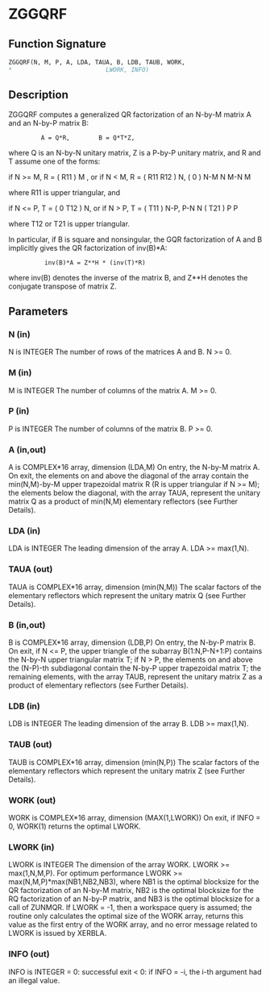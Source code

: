 # ZGGQRF

## Function Signature

```fortran
ZGGQRF(N, M, P, A, LDA, TAUA, B, LDB, TAUB, WORK,
*                          LWORK, INFO)
```

## Description


 ZGGQRF computes a generalized QR factorization of an N-by-M matrix A
 and an N-by-P matrix B:

             A = Q*R,        B = Q*T*Z,

 where Q is an N-by-N unitary matrix, Z is a P-by-P unitary matrix,
 and R and T assume one of the forms:

 if N >= M,  R = ( R11 ) M  ,   or if N < M,  R = ( R11  R12 ) N,
                 (  0  ) N-M                         N   M-N
                    M

 where R11 is upper triangular, and

 if N <= P,  T = ( 0  T12 ) N,   or if N > P,  T = ( T11 ) N-P,
                  P-N  N                           ( T21 ) P
                                                      P

 where T12 or T21 is upper triangular.

 In particular, if B is square and nonsingular, the GQR factorization
 of A and B implicitly gives the QR factorization of inv(B)*A:

              inv(B)*A = Z**H * (inv(T)*R)

 where inv(B) denotes the inverse of the matrix B, and Z**H denotes the
 conjugate transpose of matrix Z.

## Parameters

### N (in)

N is INTEGER The number of rows of the matrices A and B. N >= 0.

### M (in)

M is INTEGER The number of columns of the matrix A. M >= 0.

### P (in)

P is INTEGER The number of columns of the matrix B. P >= 0.

### A (in,out)

A is COMPLEX*16 array, dimension (LDA,M) On entry, the N-by-M matrix A. On exit, the elements on and above the diagonal of the array contain the min(N,M)-by-M upper trapezoidal matrix R (R is upper triangular if N >= M); the elements below the diagonal, with the array TAUA, represent the unitary matrix Q as a product of min(N,M) elementary reflectors (see Further Details).

### LDA (in)

LDA is INTEGER The leading dimension of the array A. LDA >= max(1,N).

### TAUA (out)

TAUA is COMPLEX*16 array, dimension (min(N,M)) The scalar factors of the elementary reflectors which represent the unitary matrix Q (see Further Details).

### B (in,out)

B is COMPLEX*16 array, dimension (LDB,P) On entry, the N-by-P matrix B. On exit, if N <= P, the upper triangle of the subarray B(1:N,P-N+1:P) contains the N-by-N upper triangular matrix T; if N > P, the elements on and above the (N-P)-th subdiagonal contain the N-by-P upper trapezoidal matrix T; the remaining elements, with the array TAUB, represent the unitary matrix Z as a product of elementary reflectors (see Further Details).

### LDB (in)

LDB is INTEGER The leading dimension of the array B. LDB >= max(1,N).

### TAUB (out)

TAUB is COMPLEX*16 array, dimension (min(N,P)) The scalar factors of the elementary reflectors which represent the unitary matrix Z (see Further Details).

### WORK (out)

WORK is COMPLEX*16 array, dimension (MAX(1,LWORK)) On exit, if INFO = 0, WORK(1) returns the optimal LWORK.

### LWORK (in)

LWORK is INTEGER The dimension of the array WORK. LWORK >= max(1,N,M,P). For optimum performance LWORK >= max(N,M,P)*max(NB1,NB2,NB3), where NB1 is the optimal blocksize for the QR factorization of an N-by-M matrix, NB2 is the optimal blocksize for the RQ factorization of an N-by-P matrix, and NB3 is the optimal blocksize for a call of ZUNMQR. If LWORK = -1, then a workspace query is assumed; the routine only calculates the optimal size of the WORK array, returns this value as the first entry of the WORK array, and no error message related to LWORK is issued by XERBLA.

### INFO (out)

INFO is INTEGER = 0: successful exit < 0: if INFO = -i, the i-th argument had an illegal value.

